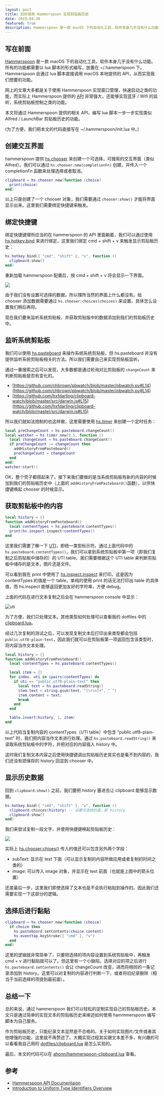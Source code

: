 ```yaml
---
layout: post
title: 如何使用 Hammerspoon 实现剪贴板历史
date: 2019-04-30
featured: true
description: Hammerspoon 是一款 macOS 下的自动化工具，软件本身几乎没有什么功能。本文将通过提供的相关 API，编写 lua 脚本一步一步实现类似 Alfred / LaunchBar 剪贴板历史的功能。
---
```


## 写在前面

[Hammerspoon](http://www.hammerspoon.org/) 是一款 macOS 下的自动化工具，软件本身几乎没有什么功能。所有的功能都需要以 lua 脚本的形式编写，放置在 ~/.hammerspoon 下。Hammerspoon 会通过 lua 脚本直接调用 macOS 本地提供的 API，从而实现我们想要的功能。

网上的文章大多都是关于使用 Hammerspoon 实现窗口管理，快速启动之类的功能，而实际上 Hammerspoon 提供的 [API](http://www.hammerspoon.org/docs/index.html) 非常强大，还能够实现蓝牙 / Wifi 的监听，系统剪贴板控制之类的功能。

本文将通过 Hammerspoon 提供的相关 API，编写 lua 脚本一步一步实现类似 Alfred / LaunchBar 剪贴板历史的功能。

(为了方便，我们把本文的代码直接写在 ~/.hammerspoon/init.lua 中。)

## 创建交互界面

hammerspoon 提供 [hs.chooser](http://www.hammerspoon.org/docs/hs.chooser.html) 来创建一个可选择，可搜索的交互界面（类似 Alfred）。我们可以通过 `hs.chooser.new(completionFn)` 创建，并传入一个 completionFn 函数来处理选择或者取消。

```lua
clipboard = hs.chooser.new(function (choice)
  print(choice)
end)
```

以上只是创建了一个 chooser 对象，我们需要通过 `chooser:show()` 才能将界面显示出来。这里我们需要绑定快捷键来触发。

## 绑定快捷键

绑定快捷键理所应当的在 hammerspoon 的 API 里面躺着，我们可以通过使用 [hs.hotkey.bind](http://www.hammerspoon.org/docs/hs.hotkey.html#bind) 来进行绑定。这里我们绑定 cmd + shift + v 来触发显示剪贴板历史：

```lua
hs.hotkey.bind({ "cmd", "shift" }, "v", function ()
  clipboard:show()
end)
```

重新加载 hammerspoon 配置后，按 cmd + shift + v 将会显示一下界面。

![](https://ahonn-me.oss-cn-beijing.aliyuncs.com/images/a09u7.png)

由于我们没有设置可选择的数据，所以理所当然的界面上什么都没有。给 chooser 添加数据需要通过 `hs.chooser:choices(choices)` 来设置，具体怎么设置我们稍后再将。

现在我们要来监听系统剪贴板，并获取剪贴版中的数据添加到我们的剪贴板历史中。

## 监听系统剪贴板

我们可以使用 [hs.pasteboard](http://www.hammerspoon.org/docs/hs.pasteboard.html) 来操作系统系统剪贴板，但 hs.pasteboard 并没有提供监听系统剪贴板相关的方法。所以我们需要自己来实现剪贴板监听。

通过一番搜索之后可以发现，大多数都是通过轮询对比剪贴板的 `changeCount` 来判断剪贴板是否有变化的。

- [https://github.com/chbrown/pbwatch/blob/master/pbwatch.py#L14](https://github.com/chbrown/pbwatch/blob/master/pbwatch.py#L14)
- [https://github.com/hxfdarling/clipboard-watch/blob/master/src/darwin.js#L15](https://github.com/hxfdarling/clipboard-watch/blob/master/src/darwin.js#L15)

所以我们就如法炮制的也这样做，这里需要使用 [hs.timer](http://www.hammerspoon.org/docs/hs.timer.html) 来创建一个定时任务：

```lua
local preChangeCount = hs.pasteboard.changeCount()
local watcher = hs.timer.new(0.5, function ()
  local changeCount = hs.pasteboard.changeCount()
  if preChangeCount ~= changeCount then
    addHistoryFromPasteboard()
    preChangeCount = changeCount
  end
end)
watcher:start()
```

OK，整个壳子都搭起来了。接下来我们要做的是当系统剪贴板有新的内容的时候加到我们的剪贴板历史中（上面的 `addHistoryFromPasteboard()`函数），以供快捷键唤起 chooser 的时候显示。

## 获取剪贴板中的内容

```lua
local history = {}
function addHistoryFromPasteboard()
  local contentTypes = hs.pasteboard.contentTypes()
  print(hs.inspect.inspect(contentTypes))
end
```

这里我们需要了解一下 [UTI](https://developer.apple.com/library/archive/documentation/FileManagement/Conceptual/understanding_utis/understand_utis_intro/understand_utis_intro.html)，即统一类型标示符。通过上面代码中的 `hs.pasteboard.contentTypes()`，我们可以拿到系统剪贴板中第一项（即我们复制之后剪贴板中储存的）的 UTI table。我们需要根据这个 UTI table 来判断剪贴板中储存的是文本，图片还是文件。

可以看到我在 print 中使用了 [hs.inspect.inspect](http://www.hammerspoon.org/docs/hs.inspect.html#inspect) 来打印。这是因为 contentTypes 的值是一个 table，单纯的使用 print 的话无法打印出 table 的具体值，而 hs.inspect 能够返回更加友好的字符串，方便 debug。

上面的代码在进行文本复制之后会在 hammerspoon console 中显示：

![uti](https://ahonn-me.oss-cn-beijing.aliyuncs.com/images/tik0o.png)

为了方便，我们只处理文本。其他类型如何处理可以查看我的 dotfiles 中的 [clipboard.lua](https://github.com/ahonn/dotfiles/blob/8a847d88f141da68e377220795f89bf1cd99947b/hammerspoon/modules/clipboard.lua#L60)。

经过几次复制的测试之后，可以发现复制文本后打印出来类型都会包括 `public.utf8-plain-text`，因此我们就可以在剪贴板第一项返回包含该类型时，将内容当作文本处理。

```lua
local history = {}
function addHistoryFromPasteboard()
  local contentTypes = hs.pasteboard.contentTypes()

  local item = {}
  for index, uti in ipairs(contentTypes) do
    if uti == "public.utf8-plain-text" then
      local text = hs.pasteboard.readString()
      item.text = string.gsub(text, "[\r\n]+", " ")
      item.content = text;
      break
    end
  end

  table.insert(history, 1, item)
end
```

以上代码当复制内容的 contentTypes（UTI table）中包含 “public.utf8-plain-text” 时，我们把内容当作文本进行处理。通过 `hs.pasteboard.readString()` 来读取系统剪贴板中的字符，并把对应的内容插入 history 中。

这时我们复制文本内容之后使用快捷键调出剪贴板历史其实也是看不到内容的，我们还没有把保存的 history 回显到 chooser 中。

## 显示历史数据

回到 `clipboard:show()` 之前，我们要把 history 塞进去让 clipboard 能够显示数据。

```lua
hs.hotkey.bind({ "cmd", "shift" }, "v", function ()
  clipboard:chioces(history) -- 设置可选择的值，即 history
  clipboard:show()
end)
```

我们来尝试复制一段文字，并使用快捷键唤起剪贴板历史：

![](https://ahonn-me.oss-cn-beijing.aliyuncs.com/images/okeb3.png)

实际上 [hs.chooser:chioes()](http://www.hammerspoon.org/docs/hs.chooser.html#choices) 传入的值还可以包含另外两个字段：

- subText: 显示在 text 下面（可以显示复制的内容所做应用或者复制的时间之类的）
- image: 可以传入 image 对象，并显示在 text 前面（也就是上图中的箭头位置）

还差最后一步，这里我们即使选择了文本也是不会执行粘贴到操作的。因此我们还需要实现一下这部分的逻辑。

## 选择后进行黏贴

```lua
clipboard = hs.chooser.new(function (choice)
  if choice then
    hs.pasteboard.setContents(choice.content)
    hs.eventtap.keyStroke({ "cmd" }, "v")
  end
end)
```

这里的逻辑就非常简单了，只要把选择的项内容设置到系统剪贴板中，再触发 cmd + v 进行黏贴就可以了。但这里有一个小缺陷，选择对应的项之后进行 `hs.pasteboard.setContents()` 会让 changeCount 改变，进而将相同的一条记录添加到 history。这里可以对复制的内容进行判断一下，或者将旧纪录删除（相当于当前选择的项提到最前面）。

## 总结一下

总的来说，通过 hammerspoon 我们可以轻松的定制实现自己的剪贴板历史。本文只是通过简单的实现文本的剪贴板历史来阐述如何使用 hammmerspoon 编写脚本为自己服务。

作为剪贴板历史，只能纪录文本显然是不合格的。关于如何实现图片/文件或者其他增强的功能，这里就不再赘述了。大概实现过程其实跟文本差不多，有兴趣的可以看看我自己用的 [dotfiles/clipboard.lua](https://github.com/ahonn/dotfiles/blob/8a847d88f141da68e377220795f89bf1cd99947b/hammerspoon/modules/clipboard.lua) 是怎么实现的。

最后，本文的代码可以在 [ahonn/hammerspoon-clipboard.lua](https://gist.github.com/ahonn/32d129428c9213ccf0c29a42c6aa714f) 查看。

## 参考

- [Hammerspoon API Documentaion](http://www.hammerspoon.org/docs/index.html)
- [Introduction to Uniform Type Identifiers Overview](https://developer.apple.com/library/archive/documentation/FileManagement/Conceptual/understanding_utis/understand_utis_intro/understand_utis_intro.html)
